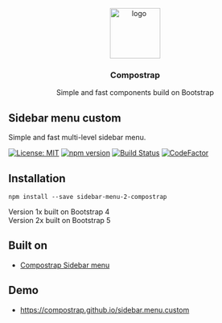<p align="center">
  <img src="https://avatars0.githubusercontent.com/u/50230834?s=400&u=3551f498f489486fb0ee563171d5fb2d43892a17&v=4" width="100" alt="logo">
</p>

<h3 align="center">Compostrap</h3>
<p align="center">Simple and fast components build on Bootstrap</p>

## Sidebar menu custom
Simple and fast multi-level sidebar menu.

[![License: MIT](https://img.shields.io/badge/License-MIT-yellow.svg)](https://raw.githubusercontent.com/compostrap/sidebar-menu-2/master/license.md)
[![npm version](https://badge.fury.io/js/sidebar-menu-2-compostrap.svg)](https://badge.fury.io/js/sidebar-menu-2-compostrap)
[![Build Status](https://travis-ci.com/compostrap/sidebar-menu-custom.svg?branch=master)](https://travis-ci.com/compostrap/sidebar-menu-custom)
[![CodeFactor](https://www.codefactor.io/repository/github/compostrap/sidebar-menu-custom/badge)](https://www.codefactor.io/repository/github/compostrap/sidebar-menu-custom)

## Installation
```
npm install --save sidebar-menu-2-compostrap
```

Version 1x built on Bootstrap 4  
Version 2x built on Bootstrap 5


## Built on
- [Compostrap Sidebar menu](https://github.com/compostrap/sidebar-menu)

## Demo
- https://compostrap.github.io/sidebar.menu.custom
